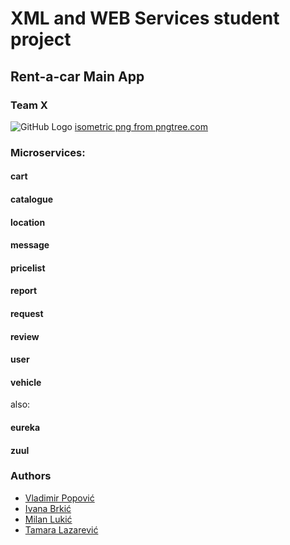 # XML and WEB Services student project 
## Rent-a-car Main App
### Team X 
![GitHub Logo](https://github.com/rushbdonotstop/main-app-rent-a-car/blob/master/service.png)
<a href='https://pngtree.com/so/isometric'>isometric png from pngtree.com</a>
### Microservices:
#### cart
#### catalogue
#### location
#### message
#### pricelist
#### report
#### request
#### review
#### user
#### vehicle
also:
#### eureka
#### zuul
### Authors
*   [Vladimir Popović](https://github.com/PopovicV)
*   [Ivana Brkić](https://github.com/ivanabrkic)
*   [Milan Lukić](https://github.com/lukicMilan)
*   [Tamara Lazarević](https://github.com/TLazarevic)
